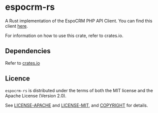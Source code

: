 # espocrm-rs
A Rust implementation of the EspoCRM PHP API Client. You can find this client [here](https://docs.espocrm.com/development/api-client-php/).

For information on how to use this crate, refer to crates.io.

## Dependencies
Refer to [crates.io](https://crates.io/crates/espocrm-rs/0.2.0/dependencies)

## Licence
`espocrm-rs` is distributed under the terms of both the MIT license and the Apache License (Version 2.0).

See [LICENSE-APACHE](https://github.com/TheDutchMC/espocrm-rs/blob/master/LICENCE-APACHE) and [LICENSE-MIT](https://github.com/TheDutchMC/espocrm-rs/blob/master/LICENCE-MIT), and [COPYRIGHT](https://github.com/TheDutchMC/espocrm-rs/blob/master/COPYRIGHT) for details.
